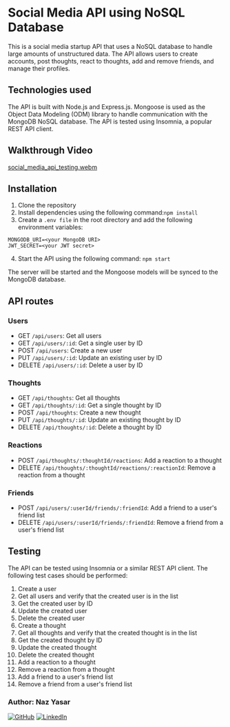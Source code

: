 # Social Media API using NoSQL Database

This is a social media startup API that uses a NoSQL database to handle large amounts of unstructured data. The API allows users to create accounts, post thoughts, react to thoughts, add and remove friends, and manage their profiles.

## Technologies used
The API is built with Node.js and Express.js. Mongoose is used as the Object Data Modeling (ODM) library to handle communication with the MongoDB NoSQL database. The API is tested using Insomnia, a popular REST API client.

## Walkthrough Video

[social_media_api_testing.webm](https://user-images.githubusercontent.com/55256787/232344247-27c44e0f-e1ee-4417-8adc-f4e4d57c07df.webm)

## Installation
1. Clone the repository
2. Install dependencies using the following command:`npm install`
3. Create a `.env file` in the root directory and add the following environment variables:
```
MONGODB_URI=<your MongoDB URI>
JWT_SECRET=<your JWT secret>
```
4. Start the API using the following command: `npm start`

The server will be started and the Mongoose models will be synced to the MongoDB database.

## API routes
### Users
- GET `/api/users`: Get all users
- GET `/api/users/:id`: Get a single user by ID
- POST `/api/users`: Create a new user
- PUT `/api/users/:id`: Update an existing user by ID
- DELETE `/api/users/:id`: Delete a user by ID

### Thoughts
- GET `/api/thoughts`: Get all thoughts
- GET `/api/thoughts/:id`: Get a single thought by ID
- POST `/api/thoughts`: Create a new thought
- PUT `/api/thoughts/:id`: Update an existing thought by ID
- DELETE `/api/thoughts/:id`: Delete a thought by ID
### Reactions
- POST `/api/thoughts/:thoughtId/reactions`: Add a reaction to a thought
- DELETE `/api/thoughts/:thoughtId/reactions/:reactionId`: Remove a reaction from a thought
### Friends
- POST `/api/users/:userId/friends/:friendId`: Add a friend to a user's friend list
- DELETE `/api/users/:userId/friends/:friendId`: Remove a friend from a user's friend list

## Testing
The API can be tested using Insomnia or a similar REST API client. The following test cases should be performed:

1. Create a user
2. Get all users and verify that the created user is in the list
3. Get the created user by ID
4. Update the created user
5. Delete the created user
6. Create a thought
7. Get all thoughts and verify that the created thought is in the list
8. Get the created thought by ID
9. Update the created thought
10. Delete the created thought
11. Add a reaction to a thought
12. Remove a reaction from a thought
13. Add a friend to a user's friend list
14. Remove a friend from a user's friend list

### Author: Naz Yasar
[![GitHub](https://img.shields.io/badge/github-%23121011.svg?style=for-the-badge&logo=github&logoColor=white)](https://github.com/nazyasar)
[![LinkedIn](https://img.shields.io/badge/linkedin-%230077B5.svg?style=for-the-badge&logo=linkedin&logoColor=white)](https://www.linkedin.com/in/nazyasar/)
